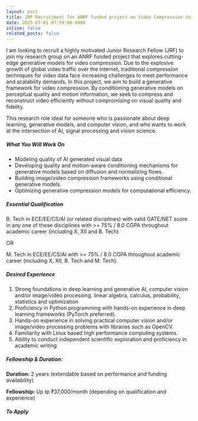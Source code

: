 ```yaml
---
layout: post
title: JRF Recruitment for ANRF funded project on Video Compression Using Generative AI
date: 2025-07-01 07:59:00-0400
inline: false
related_posts: false
---
```

I am looking to recruit a highly motivated Junior Research Fellow (JRF) to join my research group on an ANRF funded project that explores cutting-edge generative models for video compression. Due to the explosive growth of global video traffic over the internet, traditional compression techniques for video data face increasing challenges to meet performance and scalability demands. In this project, we aim to build a generative framework for video compression. By conditioning generative models on perceptual quality and motion information, we seek to compress and reconstruct video efficiently without compromising on visual quality and fidelity.

This research role ideal for someone who is passionate about deep learning, generative models, and computer vision, and who wants to work at the intersection of AI, signal processing and vision science.

##### **What You Will Work On**
* Modeling quality of AI generated visual data
* Developing quality and motion-aware conditioning mechanisms for generative models based on diffusion and normalizing flows.
* Building image/video compression frameworks using conditional generative models. 
* Optimizing generative compression models for computational efficiency. 


##### **Essential Qualification**
B. Tech in ECE/EE/CS/AI (or related disciplines) with valid GATE/NET score in any one of these
disciplines with >= 75% / 8.0 CGPA throughout academic career (including X, XII and B. Tech)  

OR  

M. Tech in ECE/EE/CS/AI with >= 75% / 8.0 CGPA throughout academic career (including X, XII, B. Tech and M. Tech).

##### **Desired Experience**

1. Strong foundations in deep learning and generative AI, computer vision
and/or image/video processing. linear algebra, calculus, probability, statistics
and optimization
2. Proficiency in Python programming with hands-on experience in deep
learning frameworks (PyTorch preferred).
3. Hands-on experience in solving practical computer vision and/or
image/video processing problems with libraries such as OpenCV.
4. Familiarity with Linux based high performance computing systems.
5. Ability to conduct independent scientific exploration and proficiency in
academic writing

##### **Fellowship & Duration:**

**Duration:** 2 years (extendable based on performance and funding availability)

**Fellowship:** Up tp ₹37,000/month (depending on qualification and experience)

##### **To Apply**